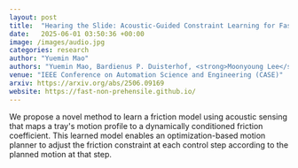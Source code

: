 ```yaml
---
layout: post
title:  "Hearing the Slide: Acoustic-Guided Constraint Learning for Fast Non-Prehensile Transport"
date:   2025-06-01 03:50:36 +00:00
image: /images/audio.jpg
categories: research
author: "Yuemin Mao"
authors: "Yuemin Mao, Bardienus P. Duisterhof, <strong>Moonyoung Lee</strong>, Jeffrey Ichnowski"
venue: "IEEE Conference on Automation Science and Engineering (CASE)"
arxiv: https://arxiv.org/abs/2506.09169
website: https://fast-non-prehensile.github.io/
---
```

We propose a novel method to learn a friction model using acoustic sensing that maps a tray's motion profile to a dynamically conditioned friction coefficient. 
This learned model enables an optimization-based motion planner to adjust the friction constraint at each control step according to the planned motion at that step. 
